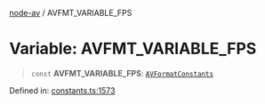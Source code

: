 [node-av](../globals.md) / AVFMT\_VARIABLE\_FPS

# Variable: AVFMT\_VARIABLE\_FPS

> `const` **AVFMT\_VARIABLE\_FPS**: [`AVFormatConstants`](../type-aliases/AVFormatConstants.md)

Defined in: [constants.ts:1573](https://github.com/seydx/av/blob/f8631fc881b394300b1479f511d55cf1c370a87f/src/constants/constants.ts#L1573)
